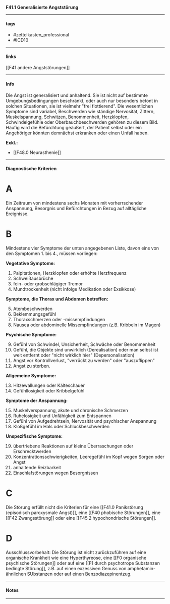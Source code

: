 __F41.1 Generalisierte Angststörung__

___________________________________________
#### tags

- #zettelkasten_professional
- #ICD10
___________________________________________
#### links

[[F41 andere Angststörungen]]

___________________________________________
#### Info
Die Angst ist generalisiert und anhaltend. Sie ist nicht auf bestimmte Umgebungsbedingungen beschränkt, oder auch nur besonders betont in solchen Situationen, sie ist vielmehr "frei flottierend". Die wesentlichen Symptome sind variabel, Beschwerden wie ständige Nervosität, Zittern, Muskelspannung, Schwitzen, Benommenheit, Herzklopfen, Schwindelgefühle oder Oberbauchbeschwerden gehören zu diesem Bild. Häufig wird die Befürchtung geäußert, der Patient selbst oder ein Angehöriger könnten demnächst erkranken oder einen Unfall haben.

__Exkl.:__
- [[F48.0 Neurasthenie]]
___________________________________________
#### Diagnostische Kriterien
# A
Ein Zeitraum von mindestens sechs Monaten mit vorherrschender Anspannung, Besorgnis und Befürchtungen in Bezug auf alltägliche Ereignisse.

# B
Mindestens vier Symptome der unten angegebenen Liste, davon eins von den Symptomen 1. bis 4., müssen vorliegen:

__Vegetative Symptome:__

1. Palpitationen, Herzklopfen oder erhöhte Herzfrequenz
2. Schweißausbrüche
3. fein- oder grobschlägiger Tremor
4. Mundtrockenheit (nicht infolge Medikation oder Exsikkose)

__Symptome, die Thorax und Abdomen betreffen:__

5. Atembeschwerden
6. Beklemmungsgefühl
7. Thoraxschmerzen oder -missempfindungen
8. Nausea oder abdominelle Missempfindungen (z.B. Kribbeln im Magen)

__Psychische Symptome:__

9. Gefühl von Schwindel, Unsicherheit, Schwäche oder Benommenheit
10. Gefühl, die Objekte sind unwirklich (Derealisation) oder man selbst ist weit entfernt oder "nicht wirklich hier" (Depersonalisation)
11. Angst vor Kontrollverlust, "verrückt zu werden" oder "auszuflippen"
12. Angst zu sterben. 

__Allgemeine Symptome:__

13. Hitzewallungen oder Kälteschauer
14. Gefühllosigkeit oder Kribbelgefühl

__Symptome der Anspannung:__

15. Muskelverspannung, akute und chronische Schmerzen
16. Ruhelosigkeit und Unfähigkeit zum Entspannen
17. Gefühl von Aufgedrehtsein, Nervosität und psychischer Anspannung
18. Kloßgefühl im Hals oder Schluckbeschwerden

__Unspezifische Symptome:__

19. übertriebene Reaktionen auf kleine Überraschungen oder Erschrecktwerden
20. Konzentrationsschwierigkeiten, Leeregefühl im Kopf wegen Sorgen oder Angst
21. anhaltende Reizbarkeit
22. Einschlafstörungen wegen Besorgnissen

# C
Die Störung erfüllt nicht die Kriterien für eine [[F41.0 Panikstörung (episodisch paroxysmale Angst)]], eine [[F40 phobische Störungen]], eine [[F42 Zwangsstörung]] oder eine [[F45.2 hypochondrische Störungen]].

# D
Ausschlussvorbehalt: Die Störung ist nicht zurückzuführen auf eine organische Krankheit wie eine Hyperthyreose, eine [[F0 organische psychische Störungen]] oder auf eine [[F1 durch psychotrope Substanzen bedingte Störung]], z.B. auf einen exzessiven Genuss von amphetamin-ähnlichen SUbstanzen oder auf einen Benzodiazepinentzug.

___________________________________________
#### Notes

___________________________________________

